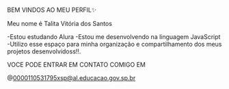 BEM VINDOS AO MEU PERFIL✨

Meu nome é Talita Vitória dos Santos

-Estou estudando Alura
-Estou me desenvolvendo na linguagem JavaScript
-Utilizo esse espaço para minha organização e compartilhamento dos meus 
projetos desenvolvidoss!!.

VOCE PODE ENTRAR EM CONTATO COMIGO EM

@0000110531795xsp@al.educacao.gov.sp.br
